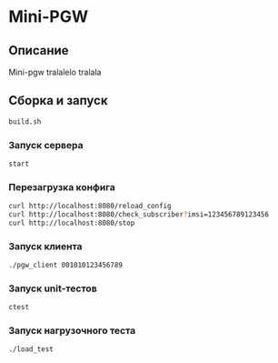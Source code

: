 # Mini-PGW

## Описание
Mini-pgw tralalelo tralala

## Сборка и запуск
```bash
build.sh
```

### Запуск сервера
```bash
start
```

### Перезагрузка конфига
```bash
curl http://localhost:8080/reload_config
curl http://localhost:8080/check_subscriber?imsi=123456789123456
curl http://localhost:8080/stop
```

### Запуск клиента
```bash
./pgw_client 001010123456789
```

### Запуск unit-тестов
```bash
ctest
```

### Запуск нагрузочного теста
```bash
./load_test
```
